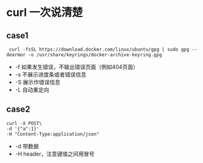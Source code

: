 # curl 一次说清楚
## case1
```shell
 curl -fsSL https://download.docker.com/linux/ubuntu/gpg | sudo gpg --dearmor -o /usr/share/keyrings/docker-archive-keyring.gpg
```
- -f 如果发生错误，不输出错误页面（例如404页面）
- -s 不展示进度条或者错误信息
- -S 展示作错误信息
- -L 自动重定向

## case2
```shell
curl -X POST\
-d '{"a":1}'
-H "Content-Type:application/json"
```
- -d 带数据
- -H header，注意键值之间用冒号

